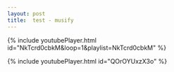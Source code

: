 ```yaml
---
layout: post
title:  test - musify
---
```

 

<!-- {% include youtubePlayer.html id="QOrOYUxzX3o&loop=1&playlist=QOrOYUxzX3o" %} -->

{% include youtubePlayer.html id="NkTcrd0cbkM&loop=1&playlist=NkTcrd0cbkM" %}


{% include youtubePlayer.html id="QOrOYUxzX3o" %}


